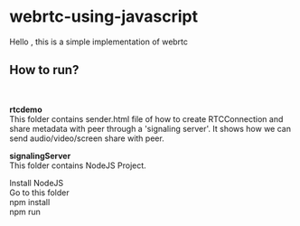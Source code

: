 # webrtc-using-javascript
Hello , this is a simple implementation of webrtc
<h2>How to run?</h2><br />

**rtcdemo**
<br />This folder contains sender.html file of how to create RTCConnection and share metadata with peer through a 'signaling server'. It shows how we can send audio/video/screen share with peer.

**signalingServer**<br />
This folder contains NodeJS Project.<br />

Install NodeJS<br />
Go to this folder<br />
npm install<br />
npm run<br />
